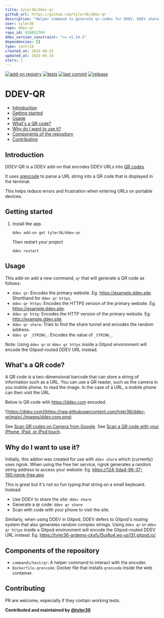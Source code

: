 ```yaml
---
title: tyler36/ddev-qr
github_url: https://github.com/tyler36/ddev-qr
description: "Helper command to generate qr-codes for DDEV, DDEV share and Gitpod URLs"
user: tyler36
repo: ddev-qr
repo_id: 818052769
ddev_version_constraint: ">= v1.24.3"
dependencies: []
type: contrib
created_at: 2024-06-21
updated_at: 2025-05-16
stars: 1
---
```


[![add-on registry](https://img.shields.io/badge/DDEV-Add--on_Registry-blue)](https://addons.ddev.com)
[![tests](https://github.com/tyler36/ddev-qr/actions/workflows/tests.yml/badge.svg)](https://github.com/tyler36/ddev-qr/actions/workflows/tests.yml)
[![last commit](https://img.shields.io/github/last-commit/tyler36/ddev-qr)](https://github.com/tyler36/ddev-qr/commits)
[![release](https://img.shields.io/github/v/release/tyler36/ddev-qr)](https://github.com/tyler36/ddev-qr/releases/latest)

# DDEV-QR <!-- omit in toc -->

- [Introduction](#introduction)
- [Getting started](#getting-started)
- [Usage](#usage)
- [What's a QR code?](#whats-a-qr-code)
- [Why do I want to use it?](#why-do-i-want-to-use-it)
- [Components of the repository](#components-of-the-repository)
- [Contributing](#contributing)

## Introduction

DDEV-QR is a DDEV add-on that encodes DDEV URLs into [QR codes](#whats-a-qr-code).

It uses [qrencode](https://fukuchi.org/works/qrencode/) to parse a URL string into a QR code that is displayed in the terminal.

This helps reduce errors and frustration when entering URLs on portable devices.

## Getting started

1. Install the app.

    ```shell
    ddev add-on get tyler36/ddev-qr
    ```

    Then restart your project

    ```shell
    ddev restart
    ```

## Usage

This add-on add a new command, `qr` that will generate a QR code as follows:

- `ddev qr`: Encodes the primary website. Eg. <https://example.ddev.site>. Shorthand for `ddev qr https`.
- `ddev qr https`: Encodes the HTTPS version of the primary website. Eg. <https://example.ddev.site>.
- `ddev qr http`: Encodes the HTTP version of the primary website. Eg. <http://example.ddev.site>.
- `ddev qr share`: Tries to find the share tunnel and encodes the random address.
- `ddev qr _STRING_`: Encodes the value of `_STRING_`.

Note: Using `ddev qr` or `ddev qr https` inside a Gitpod environment will encode the Gitpod-routed DDEV URL instead.


## What's a QR code?

A QR code is a two-dimensional barcode that can store a string of information such as a URL.
You can use a QR reader, such as the camera in you mobile phone, to read the image. In the case of a URL, a mobile phone can then visit the URL.

Below is QR code with <https://ddev.com> encoded.

![https://ddev.com](https://raw.githubusercontent.com/tyler36/ddev-qr/main/./images/ddev.com.png)

See [Scan QR codes on Camera from Google](https://support.google.com/camerafromgoogle/answer/12033278?hl=en).
See [Scan a QR code with your iPhone, iPad, or iPod touch](https://support.apple.com/en-us/102680).

## Why do I want to use it?

Initially, this addon was created for use with `ddev share` which (currently) uses ngrok.
When using the free tier service, ngrok generates a random string address to access your website:
Eg. <https://124-5da4-96-37-190.ngrok-free.app>

This is great but it's not so fun typing that string on a small keyboard.
Instead:

- Use DDEV to share the site: `ddev share`
- Generate a qr code: `ddev qr share`
- Scan with code with your phone to visit the site.

Similarly, when using DDEV in Gitpod, DDEV defers to Gitpod's routing system that also generates random complex strings.
Using `ddev qr` or `ddev qr https` inside a Gitpod environment will encode the Gitpod-routed DDEV URL instead. Eg. <https://tyler36-qrdemo-cksfu15uj8u4.ws-us131.gitpod.io/>

## Components of the repository

- `commands/host/qr`: A helper command to interact with the encoder.
- `Dockerfile.qrencode`: Docker file that installs `qrencode` inside the web container.

## Contributing

PR are welcome, especially if they contain working tests.

**Contributed and maintained by [@tyler36](https://github.com/tyler36)**
